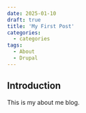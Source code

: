 ```yaml
---
date: 2025-01-10
draft: true
title: 'My First Post'
categories:
  - categories
tags:
  - About
  - Drupal
---
```


## Introduction

This is my about me blog.